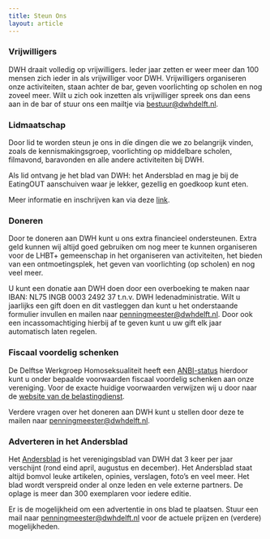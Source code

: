 ```yaml
---
title: Steun Ons
layout: article
---
```


### Vrijwilligers
DWH draait volledig op vrijwilligers. Ieder jaar zetten er weer meer dan
100 mensen zich ieder in als vrijwilliger voor DWH. Vrijwilligers organiseren
onze activiteiten, staan achter de bar, geven voorlichting op scholen en nog
zoveel meer. Wilt u zich ook inzetten als vrijwilliger spreek ons dan eens aan
in de bar of stuur ons een mailtje via [bestuur@dwhdelft.nl](mailto:bestuur@dwhdelft.nl).

### Lidmaatschap
Door lid te worden steun je ons in díe dingen die we zo belangrijk vinden, zoals
de kennismakingsgroep, voorlichting op middelbare scholen, filmavond, baravonden
en alle andere activiteiten bij DWH.

Als lid ontvang je het blad van DWH: het Andersblad en mag je bij de EatingOUT
aanschuiven waar je lekker, gezellig en goedkoop kunt eten.

Meer informatie en inschrijven kan via deze [link](https://my.dwhdelft.nl/signup).

### Doneren
Door te doneren aan DWH kunt u ons extra financieel ondersteunen. Extra geld
kunnen wij altijd goed gebruiken om nog meer te kunnen organiseren voor de LHBT+ 
gemeenschap in het organiseren van activiteiten, het bieden van een ontmoetingsplek,
het geven van voorlichting (op scholen) en nog veel meer.

U kunt een donatie aan DWH doen door een overboeking te maken naar
IBAN: NL75 INGB 0003 2492 37 t.n.v. DWH ledenadministratie.
Wilt u jaarlijks een gift doen en dit vastleggen dan kunt u het
onderstaande formulier invullen en mailen naar
[penningmeester@dwhdelft.nl](mailto:penningmeester@dwhdelft.nl).
Door ook een incassomachtiging hierbij af te geven kunt u uw gift elk jaar
automatisch laten regelen.

<files-list folder-id="17w67mVzuluZCErwxEFnZTdR1MCYrIy0i"></files-list>
  
### Fiscaal voordelig schenken
De Delftse Werkgroep Homoseksualiteit heeft een [ANBI-status](/anbi) hierdoor kunt
u onder bepaalde voorwaarden fiscaal voordelig schenken aan onze vereniging. Voor
de exacte huidige voorwaarden verwijzen wij u door naar de 
[website van de belastingdienst](https://www.belastingdienst.nl/wps/wcm/connect/nl/aftrek-en-kortingen/content/gift-aftrekken).

Verdere vragen over het doneren aan DWH kunt u stellen door deze te mailen
naar [penningmeester@dwhdelft.nl](mailto:penningmeester@dwhdelft.nl).

### Adverteren in het Andersblad
Het [Andersblad](/andersblad) is het verenigingsblad van DWH dat 3 keer per jaar
verschijnt (rond eind april, augustus en december). Het Andersblad staat altijd
bomvol leuke artikelen, opinies, verslagen, foto’s en veel meer. Het blad wordt
verspreid onder al onze leden en vele externe partners. De oplage is meer dan
300 exemplaren voor iedere editie.

Er is de mogelijkheid om een advertentie in ons blad te plaatsen. Stuur een mail
naar [penningmeester@dwhdelft.nl](mailto:penningmeester@dwhdelft.nl) voor de actuele
prijzen en (verdere) mogelijkheden.

